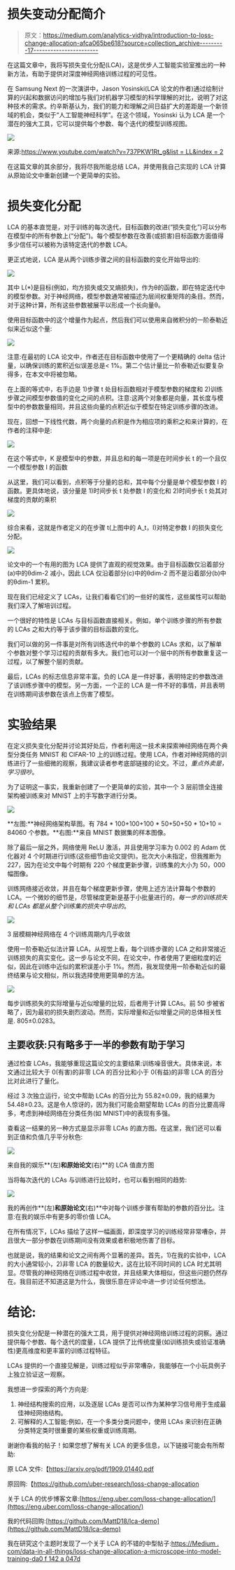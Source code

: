 # 损失变动分配简介

> 原文：<https://medium.com/analytics-vidhya/introduction-to-loss-change-allocation-afca065be618?source=collection_archive---------17----------------------->

在这篇文章中，我将写损失变化分配(LCA)，这是优步人工智能实验室推出的一种新方法，有助于提供对深度神经网络训练过程的可见性。

在 Samsung Next 的一次演讲中，Jason Yosinski(LCA 论文的作者)通过绘制计算的兴起和数据访问的增加与我们对机器学习模型的科学理解的对比，说明了对这种技术的需求。约辛斯基认为，我们的能力和理解之间日益扩大的差距是一个新领域的机会，类似于“人工智能神经科学”。在这个领域，Yosinski 认为 LCA 是一个潜在的强大工具，它可以提供每个参数、每个迭代的模型训练视图。

![](img/b4eb95f6b8b299b564114e7310ee8e55.png)

来源:[https://www.youtube.com/watch?v=737PKW1Rt_g&list = LL&index = 2](https://www.youtube.com/watch?v=737PKW1Rt_g&list=LL&index=2)

在这篇文章的其余部分，我将尽我所能总结 LCA，并使用我自己实现的 LCA 计算从原始论文中重新创建一个更简单的实验。

# 损失变化分配

LCA 的基本直觉是，对于训练的每次迭代，目标函数的改进(“损失变化”)可以分布在模型中的所有参数上(“分配”)。每个模型参数在改善(或损害)目标函数方面值得多少信任可以被称为该特定迭代的参数 LCA。

更正式地说，LCA 是从两个训练步骤之间的目标函数的变化开始导出的:

![](img/31f42c5ac06b706001bd9ecafa72d05c.png)

其中 L(*)是目标(例如，均方损失或交叉熵损失)，作为θ的函数，即在特定迭代中的模型参数。对于神经网络，模型参数通常被描述为层间权重矩阵的条目。然而，对于这种计算，所有这些参数被展平以形成一个长向量θ。

使用目标函数中的这个增量作为起点，然后我们可以使用来自微积分的一阶泰勒近似来近似这个量:

![](img/fae82e5167c5a6ed5b82c7ed4af16123.png)

注意:在最初的 LCA 论文中，作者还在目标函数中使用了一个更精确的 delta 估计量，以确保训练的累积近似误差总是< 1%。第二个估计量比一阶泰勒近似要复杂得多，在本文中将被忽略。

在上面的等式中，右手边是 1)步骤 t 处目标函数相对于模型参数的梯度和 2)训练步骤之间模型参数值的变化之间的点积。注意:这两个对象都是向量，其长度与模型中的参数数量相同，并且这些向量的点积近似于模型在特定训练步骤的改进。

现在，回想一下线性代数，两个向量的点积是作为相应项的乘积之和来计算的，在作者的注释中是:

![](img/9ee9ebdd14f8c556dcef8e2dc0260fea.png)

在这个等式中，K 是模型中的参数，并且总和的每一项是在时间步长 t 的一个且仅一个模型参数 I 的函数

从这里，我们可以看到，点积等于分量的总和，其中每个分量是单个模型参数 I 的函数。更具体地说，该分量是 1)时间步长 t 处参数 I 的变化和 2)时间步长 t 处其对梯度的贡献的乘积

![](img/29de6b9a09d5ae014fe3ce6454adef90.png)

综合来看，这就是作者定义的在步骤 t(上图中的 A_t，I)对特定参数 I 的损失变化分配。

![](img/9e2a892b8d9a2b3dca73b5d2bd6b5cd4.png)

论文中的一个有用的图为 LCA 提供了直观的视觉效果。由于目标函数仅沿着部分(a)中的θdim-2 减小，因此 LCA 仅沿着部分(c)中的θdim-2 而不是沿着部分(b)中的θdim-1 累积。

现在我们已经定义了 LCAs，让我们看看它们的一些好的属性，这些属性可以帮助我们深入了解培训过程。

一个很好的特性是 LCAs 与目标函数直接相关。例如，单个训练步骤的所有参数的 LCAs 之和大约等于该步骤的目标函数的变化。

我们可以做的另一件事是对所有训练迭代中的单个参数的 LCAs 求和，以了解单个参数对整个学习过程的贡献有多大。我们也可以对一个层中的所有参数重复这一过程，以了解整个层的贡献。

最后，LCAs 的标志信息非常丰富。负的 LCA 是一件好事，表明特定的参数改进了该训练步骤中的模型。另一方面，一个正的 LCA 是一件不好的事情，并且表明在训练期间该参数在该点上伤害了模型。

# 实验结果

在定义损失变化分配并讨论其好处后，作者利用这一技术来探索神经网络在两个典型分类任务 MNIST 和 CIFAR-10 上的训练过程。使用 LCA，作者对神经网络的训练进行了一些细微的观察，我建议读者参考底部链接的论文。不过，*重点外卖是，* *学习很吵*。

为了证明这一事实，我重新创建了一个更简单的实验，其中一个 3 层前馈全连接架构被训练来对 MNIST 上的手写数字进行分类。

![](img/78edb70be0ca5ea9154a9586f77ed781.png)

**左图:**神经网络架构草图。有 784 * 100+100+100 * 50+50+50 * 10+10 = 84060 个参数。**右图:**来自 MNIST 数据集的样本图像。

除了最后一层之外，网络使用 ReLU 激活，并且使用学习率为 0.002 的 Adam 优化器对 4 个时期进行训练(这些细节由论文提供)。批次大小未指定，但我推断为 227，因为在论文中每个时期有 220 个梯度更新步骤，训练集的大小为 50，000 幅图像。

训练网络接近收敛，并且在每个梯度更新步骤，使用上述方法计算每个参数的 LCA。一个微妙的细节是，尽管梯度更新是基于小批量进行的，*每一步的训练损失和 LCAs 都是从整个训练集的损失中导出的*。

![](img/fee4621b0a7fda783a02336337d09d81.png)

3 层模糊神经网络在 4 个训练周期内几乎收敛

使用一阶泰勒近似法计算 LCA，从视觉上看，每个训练步骤的 LCA 之和非常接近训练损失的真实变化。这一步与论文不同，在论文中，作者使用了更细粒度的近似，因此在训练中近似的累积误差小于 1%。然而，我发现使用一阶泰勒近似的最终结果与论文相似，所以我选择使用更简单的方法。

![](img/0b5f725d7871e77364fffad1b29028e4.png)

每步训练损失的实际增量与近似增量的比较，后者用于计算 LCAs。前 50 步被省略了，因为最初的损失剧烈波动。然而，实际增量和近似增量之间的总体相关性是. 805±0.0283。

## 主要收获:只有略多于一半的参数有助于学习

通过检查 LCAs，我能够重现这篇论文的主要结果:训练噪音很大。具体来说，本文通过比较大于 0(有害)的非零 LCA 的百分比和小于 0(有益)的非零 LCA 的百分比对此进行了量化。

经过 3 次独立运行，论文中帮助 LCAs 的百分比为 55.82±0.09，我的结果为 54.48±0.23。这是令人惊讶的，因为我们可能会期望帮助 LCAs 的百分比要高得多，考虑到神经网络在分类任务(如 MNIST)中的表现有多强。

查看这一结果的另一种方式是显示非零 LCAs 的直方图。在这里，我们还可以看到正值和负值几乎平分秋色:

![](img/ad55fafc77d6f52387bf41a5053b064f.png)

来自我的娱乐**(左)**和原始论文**(右)**的 LCA 值直方图

当将每次迭代的 LCAs 与训练进行比较时，也可以看到相同的趋势:

![](img/185e81e2d395cecab90e4d8ad518e934.png)

我的再创作**(左)**和原始论文**(右)**中对每个训练步骤有帮助的参数的百分比。注意:在我的娱乐中有更多的零价值 LCA。

在所有情况下，LCAs 描绘了这样一幅画面，即深度学习的训练经常非常嘈杂，并且很大一部分参数在训练期间没有效果或者积极地伤害了目标。

也就是说，我的结果和论文之间有两个显著的差异。首先，1)在我的实验中，LCA 的大小通常较小，2)非零 LCA 的数量较大，这在比较不同时间的 LCA 时尤其明显。尽管我的神经网络在训练过程中收敛，并且结果大体相似，但这些问题仍然存在。我目前还不知道这是为什么，我很乐意在评论中进一步讨论任何想法。

# **结论:**

损失变化分配是一种潜在的强大工具，用于提供对神经网络训练过程的洞察。通过提供每个参数、每个迭代的度量，LCA 提供了比传统度量(如训练损失或验证准确性)更高维度和更丰富的训练过程特征。

LCAs 提供的一个直接见解是，训练过程似乎非常嘈杂，我能够在一个小玩具例子上独立验证这一观察。

我想进一步探索的两个方向是:

1.  神经结构搜索的应用，以及逐层 LCAs 是否可以作为某种学习信号用于生成最佳神经网络结构。
2.  可解释的人工智能:例如，在一个多类分类问题中，使用 LCAs 来识别在正确分类特定类时很重要的某些权重或训练周期。

谢谢你看我的帖子！如果您想了解有关 LCA 的更多信息，以下链接可能会有所帮助:

原 LCA 文件:【https://arxiv.org/pdf/1909.01440.pdf 

原回购:【https://github.com/uber-research/loss-change-allocation 

关于 LCA 的优步博客文章:[https://eng.uber.com/loss-change-allocation/](https://eng.uber.com/loss-change-allocation/)

我的代码回购:[https://github.com/MattD18/lca-demo](https://github.com/MattD18/lca-demo)

我在研究这个主题时发现了一个关于 LCA 的不错的中型帖子:[https://Medium . com/data-in-all-things/loss-change-allocation-a-microscope-into-model-training-da0 f 142 a 047d](/data-in-all-things/loss-change-allocation-a-microscope-into-model-training-da0f142a047d)